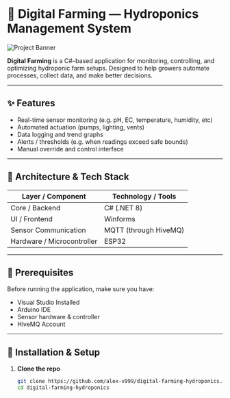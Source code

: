# 🌱 Digital Farming — Hydroponics Management System

![Project Banner](https://socialify.git.ci/alex-v999/digital-farming-hydroponics/image?custom_language=C%23&description=1&font=Jost&forks=1&issues=1&language=1&name=1&owner=1&pattern=Diagonal+Stripes&pulls=1&stargazers=1&theme=Dark)

**Digital Farming** is a C#–based application for monitoring, controlling, and optimizing hydroponic farm setups. Designed to help growers automate processes, collect data, and make better decisions.

---

## ✨ Features

- Real-time sensor monitoring (e.g. pH, EC, temperature, humidity, etc)  
- Automated actuation (pumps, lighting, vents)  
- Data logging and trend graphs  
- Alerts / thresholds (e.g. when readings exceed safe bounds)  
- Manual override and control interface  

---

## 🧱 Architecture & Tech Stack

| Layer / Component       | Technology / Tools                                                      |
|--------------------------|---------------------------------------------------------------------------|
| Core / Backend           | C# (.NET 8)                                                               |
| UI / Frontend            | Winforms                                                                  |
| Sensor Communication     | MQTT (through HiveMQ)                                                     |
| Hardware / Microcontroller | ESP32                                                                   |

---

## 🧰 Prerequisites

Before running the application, make sure you have:

- Visual Studio Installed 
- Arduino IDE  
- Sensor hardware & controller  
- HiveMQ Account   

---

## 🚀 Installation & Setup

1. **Clone the repo**  
   ```bash
   git clone https://github.com/alex-v999/digital-farming-hydroponics.git
   cd digital-farming-hydroponics
